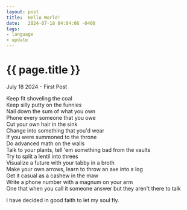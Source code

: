 ```yaml
---
layout: post
title:  Hello World!
date:   2024-07-18 04:04:06 -0400
tags: 
- language 
- update
---
```


{{ page.title }}
================

<p class="meta">July 18 2024 - First Post</p>

Keep fit shoveling the coal\
Keep silly putty on the funnies\
Nail down the sum of what you own\
Phone every someone that you owe\
Cut your own hair in the sink\
Change into something that you'd wear\
If you were summoned to the throne\
Do advanced math on the walls\
Talk to your plants, tell 'em something bad from the vaults\
Try to split a lentil into threes\
Visualize a future with your tabby in a broth\
Make your own arrows, learn to throw an axe into a log\
Get it casual as a cashew in the maw\
Write a phone number with a magnum on your arm\
One that when you call it someone answer but they aren't there to talk

I have decided in good faith to let my soul fly. 